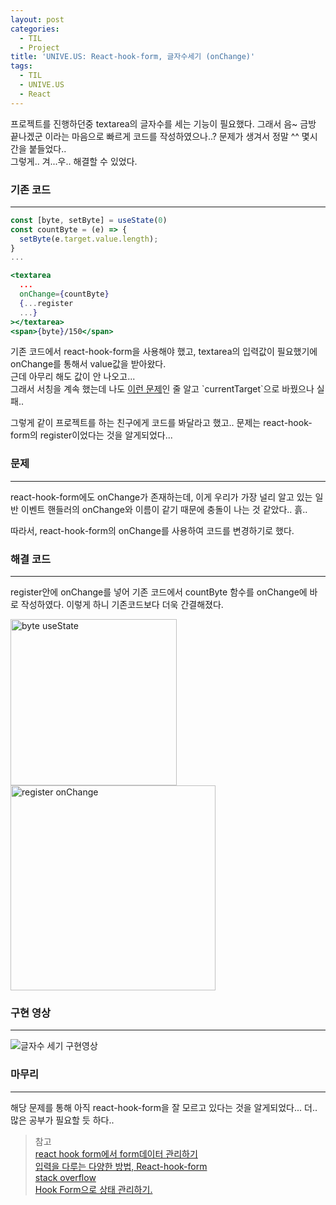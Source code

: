 ```yaml
---
layout: post
categories:
  - TIL
  - Project
title: 'UNIVE.US: React-hook-form, 글자수세기 (onChange)'
tags:
  - TIL
  - UNIVE.US
  - React
---
```


프로젝트를 진행하던중 textarea의 글자수를 세는 기능이 필요했다. 그래서 음~ 금방 끝나겠군 이라는 마음으로 빠르게 코드를 작성하였으나..? 문제가 생겨서 정말 ^^ 몇시간을 붙들었다..  
그렇게.. 겨...우.. 해결할 수 있었다.

### **기존 코드**

---

```jsx
const [byte, setByte] = useState(0)
const countByte = (e) => {
  setByte(e.target.value.length);
}
...

<textarea
  ...
  onChange={countByte}
  {...register
  ...}
></textarea>
<span>{byte}/150</span>
```

기존 코드에서 react-hook-form을 사용해야 했고, textarea의 입력값이 필요했기에 onChange를 통해서 value값을 받아왔다.  
근데 아무리 해도 값이 안 나오고...  
그래서 서칭을 계속 했는데 나도 [이런 문제]('https://velog.io/@ez0ez0/%EB%A6%AC%EC%95%A1%ED%8A%B8-onClick%EC%9D%B4-%EC%95%88%EB%90%98%EB%8A%94-%EB%AC%B8%EC%A0%9C-data-value')인 줄 알고 `currentTarget`으로 바꿨으나 실패..

그렇게 같이 프로젝트를 하는 친구에게 코드를 봐달라고 했고.. 문제는 react-hook-form의 register이었다는 것을 알게되었다...

### **문제**

---

react-hook-form에도 onChange가 존재하는데, 이게 우리가 가장 널리 알고 있는 일반 이벤트 핸들러의 onChange와 이름이 같기 때문에 충돌이 나는 것 같았다.. 흙..

따라서, react-hook-form의 onChange를 사용하여 코드를 변경하기로 했다.

### **해결 코드**

---

register안에 onChange를 넣어 기존 코드에서 countByte 함수를 onChange에 바로 작성하였다. 이렇게 하니 기존코드보다 더욱 간결해졌다.

<img width="266" alt="byte useState" src="https://github.com/soi-ha/soi-ha.github.io/assets/77609591/4c82f2f4-5e2c-4e00-8b14-175f080738c3">
<img width="328" alt="register onChange" src="https://github.com/soi-ha/soi-ha.github.io/assets/77609591/4ceba6a0-d937-4e62-8e79-64d86298c3c8">

### **구현 영상**

---

![글자수 세기 구현영상](https://github.com/soi-ha/soi-ha.github.io/assets/77609591/b23abc2a-e63e-439b-b3ca-cf8520f1d7cd)

### **마무리**

---

해당 문제를 통해 아직 react-hook-form을 잘 모르고 있다는 것을 알게되었다... 더.. 많은 공부가 필요할 듯 하다..

> 참고  
> [react hook form에서 form데이터 관리하기]('https://velog.io/@rlorxl/react-hook-form-%EA%B4%80%EB%A0%A8-%EC%9D%B4%EC%8A%88#1register%EC%98%B5%EC%85%98%EC%9D%98-onchange%EC%99%80-%EC%9D%BC%EB%B0%98-onchange%EC%9D%98-%EC%B0%A8%EC%9D%B4')  
> [입력을 다루는 다양한 방법, React-hook-form]('https://so-so.dev/react/form-handling/')  
> [stack overflow]('https://stackoverflow.com/questions/66936135/react-hook-form-how-to-can-i-use-onchange-on-react-hook-form-version-7-0')  
> [Hook Form으로 상태 관리하기.]('https://velog.io/@leitmotif/Hook-Form%EC%9C%BC%EB%A1%9C-%EC%83%81%ED%83%9C-%EA%B4%80%EB%A6%AC%ED%95%98%EA%B8%B0#%ED%95%98%EC%A7%80%EB%A7%8C-react-hook-form%EC%9D%98-%EA%B2%BD%EC%9A%B0')
